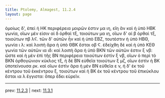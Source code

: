 ```yaml
---
title: Ptolemy, Almagest, 11.2.4
layout: page
---
```


ὁμοίως δ', ἐπεὶ ἡ ΗΚ περιφέρεια μοιρῶν ἐστιν μα ιη, εἴη ἂν καὶ ἡ ὑπὸ ΗΒΚ γωνία, οἵων μέν εἰσιν αἱ δ ὀρθαὶ τξ, τοιούτων μα ιη, οἵων δ' αἱ β ὀρθαὶ τξ, τοιούτων πβ λϚ. τῶν δ' αὐτῶν ἦν καὶ ἡ ὑπὸ ΕΒΖ, τουτέστιν ἡ ὑπὸ ΗΒΘ, γωνία ι λ: καὶ λοιπὴ ἄρα ἡ ὑπὸ ΘΒΚ ἔσται οβ Ϛ. ἐδείχθη δὲ καὶ ἡ ὑπὸ ΚΕΘ γωνία τῶν αὐτῶν ια ιδ: καὶ λοιπὴ ἄρα ἡ ὑπὸ ΒΚΝ τῶν αὐτῶν ἐστιν ξ νβ: ὥστε καὶ ἡ μὲν ἐπὶ τῆς ΒΝ περιφέρεια τοιούτων ἐστὶν ξ νβ, οἵων ὁ περὶ τὸ ΒΚΝ ὀρθογώνιον κύκλος τξ, ἡ δὲ ΒΝ εὐθεῖα τοιούτων ξ μζ, οἵων ἐστὶν ἡ ΒΚ ὑποτείνουσα ρκ. καὶ οἵων ἐστὶν ἄρα ἡ μὲν ΒΝ εὐθεῖα ε ν, ἡ δ' ἐκ τοῦ κέντρου τοῦ ἐκκέντρου ξ, τοιούτων καὶ ἡ ΒΚ ἐκ τοῦ κέντρου τοῦ ἐπικύκλου ἔσται ια λ ἔγγιστα: ὅπερ ἔδει εὑρεῖν. 

---

prev: [11.2.3](../11.2.3/) | next: [11.3.1](../11.3.1/)

